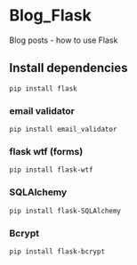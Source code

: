 # Blog_Flask
Blog posts - how to use Flask

## Install dependencies
```
pip install flask
```
### email validator
```
pip install email_validator
```
### flask wtf (forms)
```
pip install flask-wtf
```
### SQLAlchemy
```
pip install flask-SQLAlchemy
```

### Bcrypt
```
pip install flask-bcrypt
```